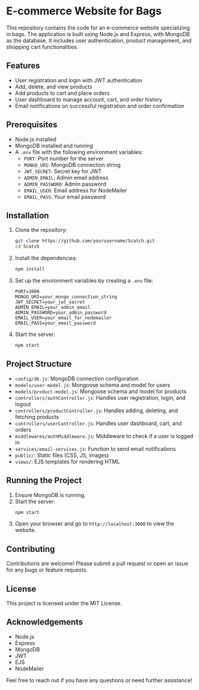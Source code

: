 # E-commerce Website for Bags

This repository contains the code for an e-commerce website specializing in bags. The application is built using Node.js and Express, with MongoDB as the database. It includes user authentication, product management, and shopping cart functionalities.

## Features

- User registration and login with JWT authentication
- Add, delete, and view products
- Add products to cart and place orders
- User dashboard to manage account, cart, and order history
- Email notifications on successful registration and order confirmation

## Prerequisites

- Node.js installed
- MongoDB installed and running
- A `.env` file with the following environment variables:
  - `PORT`: Port number for the server
  - `MONGO_URI`: MongoDB connection string
  - `JWT_SECRET`: Secret key for JWT
  - `ADMIN_EMAIL`: Admin email address
  - `ADMIN_PASSWORD`: Admin password
  - `EMAIL_USER`: Email address for NodeMailer
  - `EMAIL_PASS`: Your email password    

## Installation

1. Clone the repository:
    ```bash
    git clone https://github.com/yourusername/Scatch.git
    cd Scatch
    ```

2. Install the dependencies:
    ```bash
    npm install
    ```

3. Set up the environment variables by creating a `.env` file:
    ```plaintext
    PORT=3000
    MONGO_URI=your_mongo_connection_string
    JWT_SECRET=your_jwt_secret
    ADMIN_EMAIL=your_admin_email
    ADMIN_PASSWORD=your_admin_password
    EMAIL_USER=your_email_for_nodemailer
    EMAIL_PASS=your_email_password
    ```

4. Start the server:
    ```bash
    npm start
    ```

## Project Structure

- `config/db.js`: MongoDB connection configuration
- `models/user-model.js`: Mongoose schema and model for users
- `models/product-model.js`: Mongoose schema and model for products
- `controllers/authController.js`: Handles user registration, login, and logout
- `controllers/productController.js`: Handles adding, deleting, and fetching products
- `controllers/userController.js`: Handles user dashboard, cart, and orders
- `middlewares/authMiddleware.js`: Middleware to check if a user is logged in
- `services/email-services.js`: Function to send email notifications
- `public/`: Static files (CSS, JS, images)
- `views/`: EJS templates for rendering HTML

## Running the Project

1. Ensure MongoDB is running.
2. Start the server:
    ```bash
    npm start
    ```
3. Open your browser and go to `http://localhost:3000` to view the website.

## Contributing

Contributions are welcome! Please submit a pull request or open an issue for any bugs or feature requests.

## License

This project is licensed under the MIT License.

## Acknowledgements

- Node.js
- Express
- MongoDB
- JWT
- EJS
- NodeMailer

Feel free to reach out if you have any questions or need further assistance!
